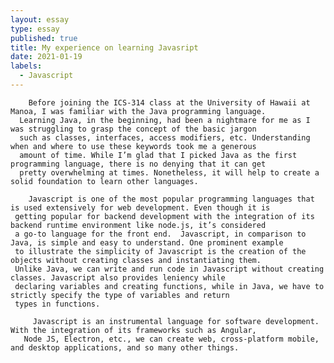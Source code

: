 ```yaml
---
layout: essay
type: essay
published: true
title: My experience on learning Javasript
date: 2021-01-19
labels:
  - Javascript
---
```

        
        Before joining the ICS-314 class at the University of Hawaii at Manoa, I was familiar with the Java programming language.
      Learning Java, in the beginning, had been a nightmare for me as I was struggling to grasp the concept of the basic jargon 
      such as classes, interfaces, access modifiers, etc. Understanding when and where to use these keywords took me a generous
      amount of time. While I’m glad that I picked Java as the first programming language, there is no denying that it can get
      pretty overwhelming at times. Nonetheless, it will help to create a solid foundation to learn other languages.
        
        Javascript is one of the most popular programming languages that is used extensively for web development. Even though it is 
     getting popular for backend development with the integration of its backend runtime environment like node.js, it’s considered 
     a go-to language for the front end.  Javascript, in comparison to Java, is simple and easy to understand. One prominent example
     to illustrate the simplicity of Javascript is the creation of the objects without creating classes and instantiating them.
     Unlike Java, we can write and run code in Javascript without creating classes. Javascript also provides leniency while 
     declaring variables and creating functions, while in Java, we have to strictly specify the type of variables and return 
     types in functions. 
         
         Javascript is an instrumental language for software development. With the integration of its frameworks such as Angular,
       Node JS, Electron, etc., we can create web, cross-platform mobile, and desktop applications, and so many other things.   

